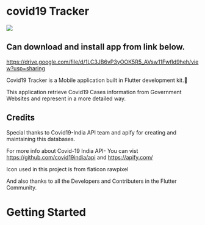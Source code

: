 # covid19 Tracker

![](https://github.com/OsamaMustafa32/covid19_Tracker/blob/master/Covid19%20Tracker.gif)

## Can download and install app from link below.
https://drive.google.com/file/d/1LC3JB6vP3yOOK5R5_AVsw11Fwfld9heh/view?usp=sharing


Covid19 Tracker is a Mobile application built in Flutter development kit.📱 

This application retrieve Covid19 Cases information from Government Websites and represent in a more detailed way.

## Credits

Special thanks to Covid19-India API team and apify for creating and maintaining this databases.

For more info about Covid-19 India API-
You can vist https://github.com/covid19india/api and  https://apify.com/
             
Icon used in this project is from
flaticon
rawpixel

And also thanks to all the Developers and Contributers in the Flutter Community.

# Getting Started
